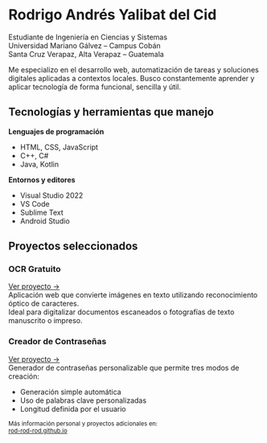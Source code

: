 # Rodrigo Andrés Yalibat del Cid

Estudiante de Ingeniería en Ciencias y Sistemas  
Universidad Mariano Gálvez – Campus Cobán  
Santa Cruz Verapaz, Alta Verapaz – Guatemala

Me especializo en el desarrollo web, automatización de tareas y soluciones digitales aplicadas a contextos locales. Busco constantemente aprender y aplicar tecnología de forma funcional, sencilla y útil.

## Tecnologías y herramientas que manejo

**Lenguajes de programación**  
- HTML, CSS, JavaScript  
- C++, C#  
- Java, Kotlin

**Entornos y editores**  
- Visual Studio 2022  
- VS Code  
- Sublime Text  
- Android Studio

## Proyectos seleccionados

### OCR Gratuito  
[Ver proyecto →](https://rod-rod-rod.github.io/ocrgratuito/)  
Aplicación web que convierte imágenes en texto utilizando reconocimiento óptico de caracteres.  
Ideal para digitalizar documentos escaneados o fotografías de texto manuscrito o impreso.

### Creador de Contraseñas  
[Ver proyecto →](https://rod-rod-rod.github.io/contragenerator/index.html)  
Generador de contraseñas personalizable que permite tres modos de creación:  
- Generación simple automática  
- Uso de palabras clave personalizadas  
- Longitud definida por el usuario

<sup>Más información personal y proyectos adicionales en:  
<a href="https://rod-rod-rod.github.io/Rod-Rod-Rod" target="_blank">rod-rod-rod.github.io</a></sup>

